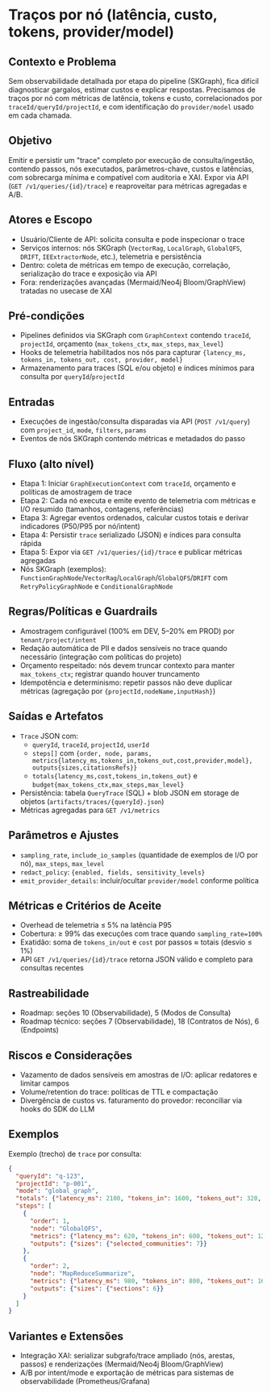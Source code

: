 # Traços por nó (latência, custo, tokens, provider/model)

## Contexto e Problema
Sem observabilidade detalhada por etapa do pipeline (SKGraph), fica difícil diagnosticar gargalos, estimar custos e explicar respostas. Precisamos de traços por nó com métricas de latência, tokens e custo, correlacionados por `traceId/queryId/projectId`, e com identificação do `provider/model` usado em cada chamada.

## Objetivo
Emitir e persistir um "trace" completo por execução de consulta/ingestão, contendo passos, nós executados, parâmetros-chave, custos e latências, com sobrecarga mínima e compatível com auditoria e XAI. Expor via API (`GET /v1/queries/{id}/trace`) e reaproveitar para métricas agregadas e A/B.

## Atores e Escopo
- Usuário/Cliente de API: solicita consulta e pode inspecionar o trace
- Serviços internos: nós SKGraph (`VectorRag`, `LocalGraph`, `GlobalQFS`, `DRIFT`, `IEExtractorNode`, etc.), telemetria e persistência
- Dentro: coleta de métricas em tempo de execução, correlação, serialização do trace e exposição via API
- Fora: renderizações avançadas (Mermaid/Neo4j Bloom/GraphView) tratadas no usecase de XAI

## Pré-condições
- Pipelines definidos via SKGraph com `GraphContext` contendo `traceId`, `projectId`, orçamento (`max_tokens_ctx`, `max_steps`, `max_level`)
- Hooks de telemetria habilitados nos nós para capturar `{latency_ms, tokens_in, tokens_out, cost, provider, model}`
- Armazenamento para traces (SQL e/ou objeto) e índices mínimos para consulta por `queryId`/`projectId`

## Entradas
- Execuções de ingestão/consulta disparadas via API (`POST /v1/query`) com `project_id`, `mode`, `filters`, `params`
- Eventos de nós SKGraph contendo métricas e metadados do passo

## Fluxo (alto nível)
- Etapa 1: Iniciar `GraphExecutionContext` com `traceId`, orçamento e políticas de amostragem de trace
- Etapa 2: Cada nó executa e emite evento de telemetria com métricas e I/O resumido (tamanhos, contagens, referências)
- Etapa 3: Agregar eventos ordenados, calcular custos totais e derivar indicadores (P50/P95 por nó/intent)
- Etapa 4: Persistir `trace` serializado (JSON) e índices para consulta rápida
- Etapa 5: Expor via `GET /v1/queries/{id}/trace` e publicar métricas agregadas
- Nós SKGraph (exemplos): `FunctionGraphNode`/`VectorRag`/`LocalGraph`/`GlobalQFS`/`DRIFT` com `RetryPolicyGraphNode` e `ConditionalGraphNode`

## Regras/Políticas e Guardrails
- Amostragem configurável (100% em DEV, 5–20% em PROD) por `tenant/project/intent`
- Redação automática de PII e dados sensíveis no trace quando necessário (integração com políticas do projeto)
- Orçamento respeitado: nós devem truncar contexto para manter `max_tokens_ctx`; registrar quando houver truncamento
- Idempotência e determinismo: repetir passos não deve duplicar métricas (agregação por `{projectId,nodeName,inputHash}`)

## Saídas e Artefatos
- `Trace` JSON com:
  - `queryId`, `traceId`, `projectId`, `userId`
  - `steps[]` com `{order, node, params, metrics{latency_ms,tokens_in,tokens_out,cost,provider,model}, outputs{sizes,citationsRefs}}`
  - `totals{latency_ms,cost,tokens_in,tokens_out}` e `budget{max_tokens_ctx,max_steps,max_level}`
- Persistência: tabela `QueryTrace` (SQL) + blob JSON em storage de objetos (`artifacts/traces/{queryId}.json`)
- Métricas agregadas para `GET /v1/metrics`

## Parâmetros e Ajustes
- `sampling_rate`, `include_io_samples` (quantidade de exemplos de I/O por nó), `max_steps`, `max_level`
- `redact_policy`: `{enabled, fields, sensitivity_levels}`
- `emit_provider_details`: incluir/ocultar `provider/model` conforme política

## Métricas e Critérios de Aceite
- Overhead de telemetria ≤ 5% na latência P95
- Cobertura: ≥ 99% das execuções com trace quando `sampling_rate=100%`
- Exatidão: soma de `tokens_in/out` e `cost` por passos ≈ totais (desvio ≤ 1%)
- API `GET /v1/queries/{id}/trace` retorna JSON válido e completo para consultas recentes

## Rastreabilidade
- Roadmap: seções 10 (Observabilidade), 5 (Modos de Consulta)
- Roadmap técnico: seções 7 (Observabilidade), 18 (Contratos de Nós), 6 (Endpoints)

## Riscos e Considerações
- Vazamento de dados sensíveis em amostras de I/O: aplicar redatores e limitar campos
- Volume/retention do trace: políticas de TTL e compactação
- Divergência de custos vs. faturamento do provedor: reconciliar via hooks do SDK do LLM

## Exemplos
Exemplo (trecho) de `trace` por consulta:
```json
{
  "queryId": "q-123",
  "projectId": "p-001",
  "mode": "global_graph",
  "totals": {"latency_ms": 2100, "tokens_in": 1600, "tokens_out": 320, "cost": 0.045},
  "steps": [
    {
      "order": 1,
      "node": "GlobalQFS",
      "metrics": {"latency_ms": 620, "tokens_in": 600, "tokens_out": 120, "cost": 0.015, "provider": "openai", "model": "gpt-4o-mini"},
      "outputs": {"sizes": {"selected_communities": 7}}
    },
    {
      "order": 2,
      "node": "MapReduceSummarize",
      "metrics": {"latency_ms": 980, "tokens_in": 800, "tokens_out": 160, "cost": 0.024, "provider": "openai", "model": "gpt-4o-mini"},
      "outputs": {"sizes": {"sections": 6}}
    }
  ]
}
```

## Variantes e Extensões
- Integração XAI: serializar subgrafo/trace ampliado (nós, arestas, passos) e renderizações (Mermaid/Neo4j Bloom/GraphView)
- A/B por intent/mode e exportação de métricas para sistemas de observabilidade (Prometheus/Grafana)
